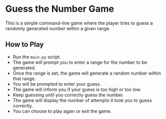 # Guess the Number Game

This is a simple command-line game where the player tries to guess a randomly generated number within a given range.

## How to Play

 - Run the `main.py` script.
 - The game will prompt you to enter a range for the number to be generated.
 - Once the range is set, the game will generate a random number within that range.
 - You will be prompted to enter your guess.
 - The game will inform you if your guess is too high or too low.
 - Keep guessing until you correctly guess the number.
 - The game will display the number of attempts it took you to guess correctly.
 - You can choose to play again or exit the game.